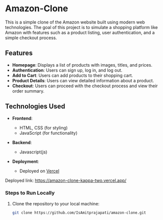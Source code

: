 # Amazon-Clone

This is a simple clone of the Amazon website built using modern web technologies. The goal of this project is to simulate a shopping platform like Amazon with features such as a product listing, user authentication, and a simple checkout process.

## Features

- **Homepage**: Displays a list of products with images, titles, and prices.
- **Authentication**: Users can sign up, log in, and log out.
- **Add to Cart**: Users can add products to their shopping cart.
- **Product Details**: Users can view detailed information about a product.
- **Checkout**: Users can proceed with the checkout process and view their order summary.

## Technologies Used

- **Frontend**: 
  - HTML, CSS (for styling)
  - JavaScript (for functionality)
  
- **Backend**: 
  - Javascript(js)
  
- **Deployment**:
  - Deployed on [Vercel](https://vercel.com/)
    
Deployed link:
https://amazon-clone-kappa-two.vercel.app/



### Steps to Run Locally

1. Clone the repository to your local machine:
   ```bash
   git clone https://github.com/IsAmitprajapati/amazon-clone.git
